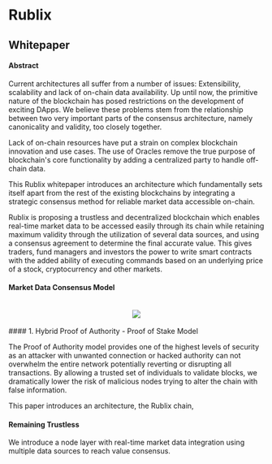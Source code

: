 # __Rublix__
## Whitepaper

#### Abstract

Current architectures all suffer from a number of issues: Extensibility, scalability and lack of on-chain data availability. Up until now, the primitive nature of the blockchain has posed restrictions on the development of exciting DApps. We believe these problems stem from the relationship between two very important parts of the consensus architecture, namely canonicality and validity, too closely together.

Lack of on-chain resources have put a strain on complex blockchain innovation and use cases. The use of Oracles remove the true purpose of blockchain's core functionality by adding a centralized party to handle off-chain data.

This Rublix whitepaper introduces an architecture which fundamentally sets itself apart from the rest of the existing blockchains by integrating a strategic consensus method for reliable market data accessible on-chain.

Rublix is proposing a trustless and decentralized blockchain which enables real-time market data to be accessed easily through its chain while retaining maximum validity through the utilization of several data sources, and using a consensus agreement to determine the final accurate value. This gives traders, fund managers and investors the power to write smart contracts with the added ability of executing commands based on an underlying price of a stock, cryptocurrency and other markets.

#### Market Data Consensus Model
<br>
<center>
<img src="https://i.imgur.com/TrLFMkn.png">
</center>
<br>
#### 1. Hybrid Proof of Authority - Proof of Stake Model

The Proof of Authority model provides one of the highest levels of security as an attacker with unwanted connection or hacked authority can not overwhelm the entire network potentially reverting or disrupting all transactions. By allowing a trusted set of individuals to validate blocks, we dramatically lower the risk of malicious nodes trying to alter the chain with false information.

This paper introduces an architecture, the Rublix chain, 

#### Remaining Trustless

We introduce a node layer with real-time market data integration using multiple data sources to reach value consensus.
